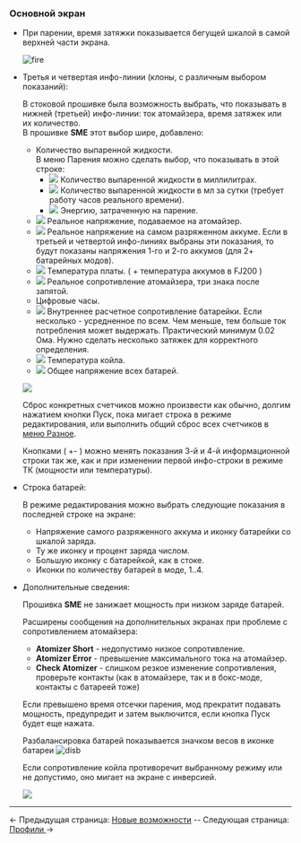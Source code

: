 ### Основной экран
* При парении, время затяжки показывается бегущей шкалой в самой верхней части экрана.

	![fire](https://i.imgur.com/bbkSdYU.png)

* Третья и четвертая инфо-линии (клоны, с различным выбором показаний):

	В стоковой прошивке была возможность выбрать, что показывать в нижней (третьей) инфо-линии: ток атомайзера, время затяжек или их количество.  
В прошивке **SME** этот выбор шире, добавлено:
    - Количество выпаренной жидкости.  
      В меню Парения можно сделать выбор, что показывать в этой строке:
      - ![](https://i.imgur.com/oizWGzX.png) Количество выпаренной жидкости в миллилитрах.
      - ![](https://i.imgur.com/zOFFN7a.png) Количество выпаренной жидкости в мл за сутки (требует работу часов реального времени).
      - ![](https://i.imgur.com/BhV82CX.png) Энергию, затраченную на парение.
    - ![](https://i.imgur.com/g1FUKFm.png) Реальное напряжение, подаваемое на атомайзер.
    - ![](https://i.imgur.com/NrzDmtd.png) Реальное напряжение на самом разряженном аккуме. Если в третьей и четвертой инфо-линиях выбраны эти показания, то будут показаны напряжения 1-го и 2-го аккумов (для 2+ батарейных модов).
    - ![](https://i.imgur.com/MCIsNcg.png) Температура платы. ( + температура аккумов в FJ200 )
    - ![](https://i.imgur.com/qcn1WC1.png) Реальное сопротивление атомайзера, три знака после запятой.
    - Цифровые часы.
    - ![](https://i.imgur.com/EcRK2Xc.png) Внутреннее расчетное сопротивление батарейки. Если несколько - усредненное по всем. Чем меньше, тем больше ток потребления может выдержать. Практический минимум 0.02 Ома. Нужно сделать несколько затяжек для корректного определения.
    - ![](https://i.imgur.com/HSxZMr3.png) Температура койла.
    - ![](https://i.imgur.com/NrzDmtd.png) Общее напряжение всех батарей.

    ![](https://i.imgur.com/ukNUtqD.png)

	Сброс конкретных счетчиков можно произвести как обычно, долгим нажатием кнопки Пуск, пока мигает строка в режиме редактирования, или выполнить общий сброс всех счетчиков в [меню Разное](misc_ru.md).  
    
    Кнопками ( +- ) можно менять показания 3-й и 4-й информационной строки так же, как и при изменении первой инфо-строки в режиме ТК (мощности или температуры).

* Строка батарей:

    В режиме редактирования можно выбрать следующие показания в последней строке на экране:
    - Напряжение самого разряженного аккума и иконку батарейки со шкалой заряда.
    - Ту же иконку и процент заряда числом.
    - Большую иконку с батарейкой, как в стоке.
    - Иконки по количеству батарей в моде, 1..4.

* Дополнительные сведения:

	Прошивка **SME** не занижает мощность при низком заряде батарей.

    Расширены сообщения на дополнительных экранах при проблеме с сопротивлением атомайзера:
    - **Atomizer Short** - недопустимо низкое сопротивление.
    - **Atomizer Error** - превышение максимального тока на атомайзер.
    - **Check Atomizer** - слишком резкое изменение сопротивления, проверьте контакты (как в атомайзере, так и в бокс-моде, контакты с батареей тоже)

    Если превышено время отсечки парения, мод прекратит подавать мощность, предупредит и затем выключится, если кнопка Пуск будет еще нажата.  

    Разбалансировка батарей показывается значком весов в иконке батареи ![disb](https://i.imgur.com/f5ZRQV8.png)

    Если сопротивление койла противоречит выбранному режиму или не допустимо, оно мигает на экране с инверсией.

    ![](https://i.imgur.com/2mVRvOR.png)
    
-----

← Предыдущая страница: [Новые возможности](behaviourchanges_ru.md) --  Следующая страница: [Профили ](profiles_ru.md)→
